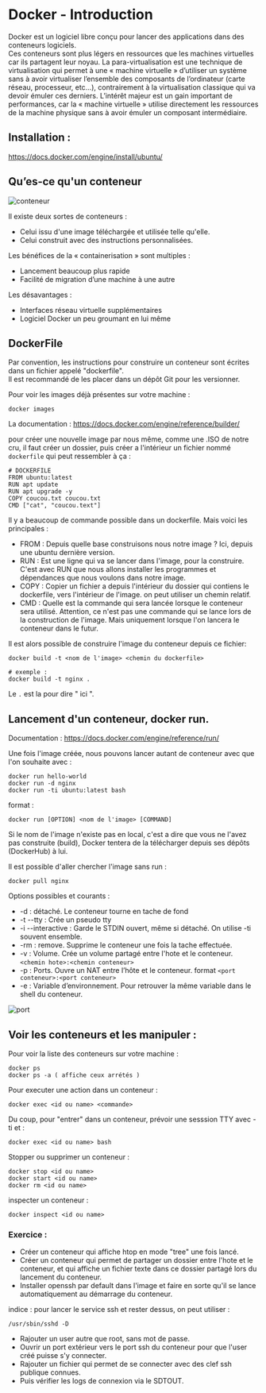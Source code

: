 # Docker - Introduction

Docker est un logiciel libre conçu pour lancer des applications dans des conteneurs logiciels.  
Ces conteneurs sont plus légers en ressources que les machines virtuelles car ils partagent leur noyau.
La para-virtualisation est une technique de virtualisation qui permet à une « machine virtuelle » d’utiliser un système sans à avoir virtualiser l’ensemble des composants de l’ordinateur (carte réseau, processeur, etc…), contrairement à la virtualisation classique qui va devoir émuler ces derniers. L’intérêt majeur est un gain important de performances, car la « machine virtuelle » utilise directement les ressources de la machine physique sans à avoir émuler un composant intermédiaire.


## Installation :
https://docs.docker.com/engine/install/ubuntu/

## Qu’es-ce qu'un conteneur
![conteneur](https://blog.webnet.fr/wp-content/uploads/2020/03/VM-vs-Docker.png)

Il existe deux sortes de conteneurs :

- Celui issu d'une image téléchargée et utilisée telle qu'elle.
- Celui construit avec des instructions personnalisées.

Les bénéfices de la « containerisation » sont multiples :

- Lancement beaucoup plus rapide
- Facilité de migration d’une machine à une autre

Les désavantages :

- Interfaces réseau virtuelle supplémentaires
- Logiciel Docker un peu groumant en lui même


## DockerFile


Par convention, les instructions pour construire un conteneur sont écrites dans un fichier appelé "dockerfile".  
Il est recommandé de les placer dans un dépôt Git pour les versionner.

Pour voir les images déjà présentes sur votre machine :

```
docker images
```

La documentation :
https://docs.docker.com/engine/reference/builder/

pour créer une nouvelle image par nous même, comme une .ISO de notre cru, il faut créer un dossier, puis créer a l'intérieur un fichier nommé ```dockerfile``` qui peut ressembler à ça :

```text
# DOCKERFILE
FROM ubuntu:latest
RUN apt update
RUN apt upgrade -y
COPY coucou.txt coucou.txt
CMD ["cat", "coucou.text"]
```

Il y a beaucoup de commande possible dans un dockerfile. Mais voici les principales :

- FROM : Depuis quelle base construisons nous notre image ? Ici, depuis une ubuntu dernière version.
- RUN : Est une ligne qui va se lancer dans l'image, pour la construire. C'est avec RUN que nous allons installer les programmes et dépendances que nous voulons dans notre image.
- COPY : Copier un fichier a depuis l'intérieur du dossier qui contiens le dockerfile, vers l'intérieur de l'image. on peut utiliser un chemin relatif.
- CMD : Quelle est la commande qui sera lancée lorsque le conteneur sera utilisé. Attention, ce n'est pas une commande qui se lance lors de la construction de l'image. Mais uniquement lorsque l'on lancera le conteneur dans le futur.

Il est alors possible de construire l'image du conteneur depuis ce fichier:

```shell
docker build -t <nom de l'image> <chemin du dockerfile>

# exemple :
docker build -t nginx .
```

Le ```.``` est la pour dire " ici ".

## Lancement d'un conteneur, docker run.

Documentation : https://docs.docker.com/engine/reference/run/

Une fois l'image créée, nous pouvons lancer autant de conteneur avec que l'on souhaite avec :

```shell
docker run hello-world
docker run -d nginx
docker run -ti ubuntu:latest bash
```

format :
```
docker run [OPTION] <nom de l'image> [COMMAND]
```

Si le nom de l'image n'existe pas en local, c'est a dire que vous ne l'avez pas construite (build), Docker tentera de la télécharger depuis ses dépôts (DockerHub) à lui.

Il est possible d'aller chercher l'image sans run :

```shell
docker pull nginx
```

Options possibles et courants :
- -d : détaché. Le conteneur tourne en tache de fond
- -t --tty : Crée un pseudo tty
- -i --interactive : Garde le STDIN ouvert, même si détaché. On utilise -ti souvent ensemble.
- -rm : remove. Supprime le conteneur une fois la tache effectuée.
- -v : Volume. Crée un volume partagé entre l'hote et le conteneur.  ```<chemin hote>:<chemin conteneur>```
- -p : Ports. Ouvre un NAT entre l’hôte et le conteneur. format ```<port conteneur>:<port conteneur>```
- -e : Variable d’environnement. Pour retrouver la même variable dans le shell du conteneur. 

![port](https://linuxhandbook.com/content/images/2020/11/ssh-into-container.png)


## Voir les conteneurs et les manipuler :

Pour voir la liste des conteneurs sur votre machine :
```shell
docker ps
docker ps -a ( affiche ceux arrétés )
```

Pour executer une action dans un conteneur :
```shell
docker exec <id ou name> <commande>
```

Du coup, pour "entrer" dans un conteneur, prévoir une sesssion TTY avec -ti et :
```shell
docker exec <id ou name> bash
```

Stopper ou supprimer un conteneur :
```shell
docker stop <id ou name>
docker start <id ou name>
docker rm <id ou name>
```

inspecter un conteneur :
```shell
docker inspect <id ou name>
```

### Exercice :

- Créer un conteneur qui affiche htop en mode "tree" une fois lancé.
- Créer un conteneur qui permet de partager un dossier entre l'hote et le conteneur, et qui affiche un fichier texte dans ce dossier partagé lors du lancement du conteneur.
- Installer openssh par default dans l'image et faire en sorte qu'il se lance automatiquement au démarrage du conteneur.

indice : pour lancer le service ssh et rester dessus, on peut utiliser : 
```
/usr/sbin/sshd -D
```

- Rajouter un user autre que root, sans mot de passe.
- Ouvrir un port extérieur vers le port ssh du conteneur pour que l'user créé puisse s'y connecter.
- Rajouter un fichier qui permet de se connecter avec des clef ssh publique connues.
- Puis vérifier les logs de connexion via le SDTOUT.
